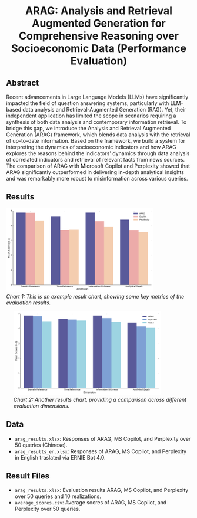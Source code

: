 <div align="center">
  <h1 align="center">ARAG: Analysis and Retrieval Augmented Generation for Comprehensive Reasoning over Socioeconomic Data (Performance Evaluation)
</h1>
</div>

## Abstract
Recent advancements in Large Language Models (LLMs) have significantly impacted the field of question answering systems, particularly with LLM-based data analysis and Retrieval-Augmented Generation (RAG). Yet, their independent application has limited the scope in scenarios requiring a synthesis of both data analysis and contemporary information retrieval. To bridge this gap, we introduce the Analysis and Retrieval Augmented Generation (ARAG) framework, which blends data analysis with the retrieval of up-to-date information. Based on the framework, we build a system for interpreting the dynamics of socioeconomic indicators and how ARAG explores the reasons behind the indicators' dynamics through data analysis of correlated indicators and retrieval of relevant facts from news sources. The comparison of ARAG with Microsoft Copilot and Perplexity showed that ARAG significantly outperformed in delivering in-depth analytical insights and was remarkably more robust to misinformation across various queries.

## Results
<p float="left">
  <img src="figs/fig4.png" width="400" alt="Chart 1" /> <br>
  <em>Chart 1: This is an example result chart, showing some key metrics of the evaluation results.</em>
</p>
<p float="left" style="padding-left: 20px;">
  <img src="figs/fig5.png" width="400" alt="Chart 2" /> <br>
  <em>Chart 2: Another results chart, providing a comparison across different evaluation dimensions.</em>
</p>

## Data
- `arag_results.xlsx`: Responses of ARAG, MS Copilot, and Perplexity over 50 queries (Chinese). 
- `arag_results_en.xlsx`: Responses of ARAG, MS Copilot, and Perplexity in English traslated via ERNIE Bot 4.0. 
## Result Files
- `arag_results.xlsx`: Evaluation results ARAG, MS Copilot, and Perplexity over 50 queries and 10 realizations.
- `average_scores.csv`: Average socres of ARAG, MS Copilot, and Perplexity over 50 queries. 
